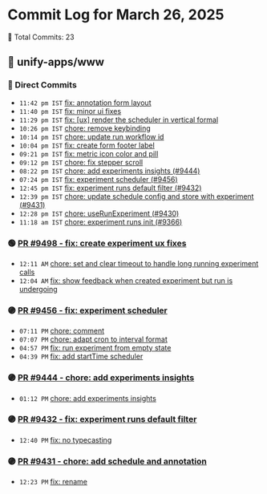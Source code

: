 # Commit Log for March 26, 2025

📝 Total Commits: 23

## 📁 unify-apps/www

### 🔨 Direct Commits

- `11:42 pm IST` [fix: annotation form layout](https://github.com/unify-apps/www/commit/9b382d5c6a109b683ca5755a1417c25b1e2c673e)
- `11:40 pm IST` [fix: minor ui fixes](https://github.com/unify-apps/www/commit/a2cd8dcaf7bc1b3c8e97cc0d1decd9c80f0772f4)
- `11:29 pm IST` [fix: [ux] render the scheduler in vertical formal](https://github.com/unify-apps/www/commit/4148532cfeb19bc214a1542d2988f4ba16062d57)
- `10:26 pm IST` [chore: remove keybinding](https://github.com/unify-apps/www/commit/31541bfd9e7fbc84ae881181bcb5990988c46049)
- `10:14 pm IST` [chore: update run workflow id](https://github.com/unify-apps/www/commit/09a6665edc22bcfa46dcb870284dc3ef4f746d0a)
- `10:04 pm IST` [fix: create form footer label](https://github.com/unify-apps/www/commit/dc173bf624fe2fc2ca02f0d06113acde1278a6ad)
- `09:21 pm IST` [fix: metric icon color and pill](https://github.com/unify-apps/www/commit/d1a505de72d7126068af309fe4c13f17d9b29209)
- `09:12 pm IST` [chore: fix stepper scroll](https://github.com/unify-apps/www/commit/4e03faeaa2ce7d2f80fbbd0866b6d2de1872cec3)
- `08:22 pm IST` [chore: add experiments insights (#9444)](https://github.com/unify-apps/www/commit/cec61858cff2953c3d084bc95b84551fc58e4908)
- `07:24 pm IST` [fix: experiment scheduler (#9456)](https://github.com/unify-apps/www/commit/17a1bb14ecb8bf9eff76757dbb4241c60a63f29a)
- `12:45 pm IST` [fix: experiment runs default filter (#9432)](https://github.com/unify-apps/www/commit/bb584aa2c70725b86cb4f0eef26fcaa94611e155)
- `12:39 pm IST` [chore: update schedule config and store with experiment (#9431)](https://github.com/unify-apps/www/commit/0b9aac29e3b00f0a301e0312f6b4552f9e04c23b)
- `12:28 pm IST` [chore: useRunExperiment (#9430)](https://github.com/unify-apps/www/commit/790db74b1340b353f5e9724e58938127b81085d0)
- `11:18 am IST` [chore: experiment runs init (#9366)](https://github.com/unify-apps/www/commit/414042f3143424aa6d4253cdf91aea0ee9e74fe3)

### 🟢 [PR #9498 - fix: create experiment ux fixes](https://github.com/unify-apps/www/pull/9498)

- `12:11 AM` [chore: set and clear timeout to handle long running experiment calls](https://github.com/unify-apps/www/commit/33736be40bf7a8d1487e5185999db7b6a73b2a1b)
- `12:04 AM` [fix: show feedback when created experiment but run is undergoing](https://github.com/unify-apps/www/commit/e2b3901d571e633399037875e6b27afb3329c220)

### 🟣 [PR #9456 - fix: experiment scheduler](https://github.com/unify-apps/www/pull/9456)

- `07:11 PM` [chore: comment](https://github.com/unify-apps/www/commit/6bc0d26f5a42067e45ed30b3f909c636d8f6bc8c)
- `07:07 PM` [chore: adapt cron to interval format](https://github.com/unify-apps/www/commit/6d5b1cf49dcb172c65cfa02e06a21633bf6136ba)
- `04:57 PM` [fix: run experiment from empty state](https://github.com/unify-apps/www/commit/7125efbf6fb37277f1665cc7608190a7856fa150)
- `04:39 PM` [fix: add startTime scheduler](https://github.com/unify-apps/www/commit/161d75b9b9513b1c264dc572b91f691c2c3b169d)

### 🟣 [PR #9444 - chore: add experiments insights](https://github.com/unify-apps/www/pull/9444)

- `01:12 PM` [chore: add experiments insights](https://github.com/unify-apps/www/commit/b272bcd6e12cd8cbfb54cfe14ba13f592cdc1b79)

### 🟣 [PR #9432 - fix: experiment runs default filter](https://github.com/unify-apps/www/pull/9432)

- `12:40 PM` [fix: no typecasting](https://github.com/unify-apps/www/commit/301e4e34efb74fea5f3bcd22ccb1b2b9e0166c52)

### 🟣 [PR #9431 - chore: add schedule and annotation](https://github.com/unify-apps/www/pull/9431)

- `12:23 PM` [fix: rename](https://github.com/unify-apps/www/commit/e156276f56489742badd8bf1709b2bf708c80f08)


